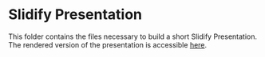 # Slidify Presentation

This folder contains the files necessary to build a short Slidify Presentation. The rendered version of the presentation is accessible [here](http://http://htmlpreview.github.io/?https://github.com/coursera-student/coursera_slidify/blob/gh-pages/index.html).


